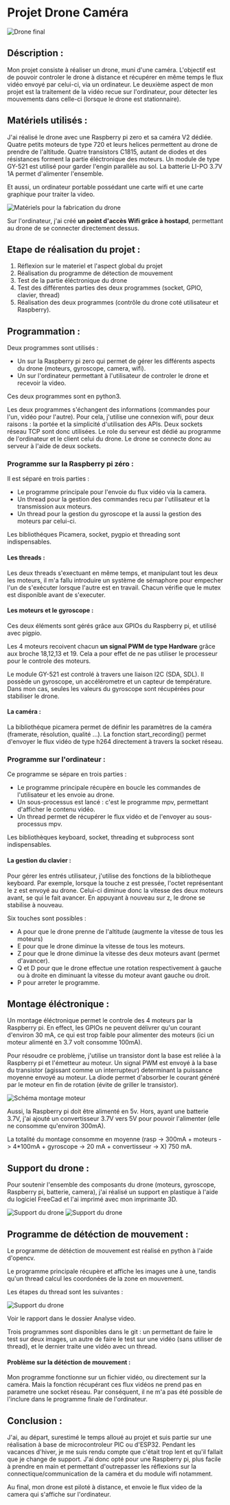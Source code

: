 # Projet Drone Caméra

![Drone final](images/drone.JPG)

## Déscription :

Mon projet consiste à réaliser un drone, muni d'une caméra.
L'objectif est de pouvoir controler le drone à distance et récupérer en même temps le flux vidéo 
envoyé par celui-ci, via un ordinateur.
Le deuxième aspect de mon projet est la traitement de la vidéo recue sur l'ordinateur, pour détecter
les mouvements dans celle-ci (lorsque le drone est stationnaire).


## Matériels utilisés :

J'ai réalisé le drone avec une Raspberry pi zero et sa caméra V2 dédiée.
Quatre petits moteurs de type 720 et leurs helices permettent au drone de prendre de l'altitude.
Quatre transistors C1815, autant de diodes et des résistances forment la partie éléctronique des moteurs.
Un module de type GY-521 est utilisé pour garder l'engin parallèle au sol.
La batterie LI-PO 3.7V 1A permet d'alimenter l'ensemble.

Et aussi, un ordinateur portable possédant une carte wifi et une carte graphique pour traiter la video.

![Matériels pour la fabrication du drone](images/materiel.JPG)

Sur l'ordinateur, j'ai créé **un point d'accès Wifi grâce à hostapd**, permettant au drone de se connecter directement dessus.


## Etape de réalisation du projet :

1. Réflexion sur le materiel et l'aspect global du projet
2. Réalisation du programme de détection de mouvement
3. Test de la partie éléctronique du drone
4. Test des différentes parties des deux programmes (socket, GPIO, clavier, thread)
5. Réalisation des deux programmes (contrôle du drone coté utilisateur et Raspberry).



## Programmation :

Deux programmes sont utilisés :
 - Un sur la Raspberry pi zero qui permet de gérer les différents aspects du drone (moteurs, gyroscope, camera, wifi).
 - Un sur l'ordinateur permettant à l'utilisateur de controler le drone et recevoir la video.

Ces deux programmes sont en python3.

Les deux programmes s'échangent des informations (commandes pour l'un, vidéo pour l'autre).
Pour cela, j'utilise une connexion wifi, pour deux raisons : la portée et la simplicité d'utilisation des APIs.
Deux sockets réseau TCP sont donc utilisées.
Le role du serveur est dédié au programme de l'ordinateur et le client celui du drone.
Le drone se connecte donc au serveur à l'aide de deux sockets.


### Programme sur la Raspberry pi zéro :

Il est séparé en trois parties :
- Le programme principale pour l'envoie du flux vidéo via la camera.
- Un thread pour la gestion des commandes recu par l'utilisateur et la transmission aux moteurs.
- Un thread pour la gestion du gyroscope et la aussi la gestion des moteurs par celui-ci.

Les bibliothéques Picamera, socket, pygpio et threading sont indispensables.

#### Les threads :

Les deux threads s'exectuant en même temps, et manipulant tout les deux les moteurs, il m'a fallu introduire un système de sémaphore
pour empecher l'un de s'exécuter lorsque l'autre est en travail.
Chacun vérifie que le mutex est disponible avant de s'executer.

#### Les moteurs et le gyroscope :

Ces deux éléments sont gérés grâce aux GPIOs du Raspberry pi, et utilisé avec pigpio.

Les 4 moteurs recoivent chacun **un signal PWM de type Hardware** grâce aux broche 18,12,13 et 19. 
Cela a pour effet de ne pas utiliser le processeur pour le controle des moteurs.

Le module GY-521 est controlé à travers une liaison I2C (SDA, SDL). Il possède un gyroscope,
un accélérometre et un capteur de température. Dans mon cas, seules les valeurs du gyroscope sont récupérées 
pour stabiliser le drone.

#### La caméra :

La bibliothéque picamera permet de définir les paramètres de la caméra (framerate, résolution, qualité ...).
La fonction start_recording() permet d'envoyer le flux vidéo de type h264 directement à travers la socket réseau.


### Programme sur l'ordinateur :

Ce programme se sépare en trois parties :
- Le programme principale récupère en boucle les commandes de l'utilisateur et les envoie au drone.
- Un sous-processus est lancé : c'est le programme mpv, permettant d'afficher le contenu vidéo.
- Un thread permet de récupérer le flux vidéo et de l'envoyer au sous-processus mpv.

Les bibliothèques keyboard, socket, threading et subprocess sont indispensables.

#### La gestion du clavier :

Pour gérer les entrés utilisateur, j'utilise des fonctions de la bibliotheque keyboard.
Par exemple, lorsque la touche z est pressée, l'octet représentant le z est envoyé au drone.
Celui-ci diminue donc la vitesse des deux moteurs avant, se qui le fait avancer.
En appuyant à nouveau sur z, le drone se stabilise à nouveau.

Six touches sont possibles : 
- A pour que le drone prenne de l'altitude (augmente la vitesse de tous les moteurs)
- E pour que le drone diminue la vitesse de tous les moteurs.
- Z pour que le drone diminue la vitesse des deux moteurs avant (permet d'avancer).
- Q et D pour que le drone effectue une rotation respectivement à gauche ou à droite en diminuant 
la vitesse du moteur avant gauche ou droit.
- P pour arreter le programme.



## Montage éléctronique :

Un montage éléctronique permet le controle des 4 moteurs par la Raspberry pi.
En effect, les GPIOs ne peuvent délivrer qu'un courant d'environ 30 mA, ce qui est trop faible pour 
alimenter des moteurs (ici un moteur alimenté en 3.7 volt consomme 100mA).

Pour résoudre ce problème, j'utilise un transistor dont la base est reliée à la Raspberry pi 
et l'émetteur au moteur. Un signal PWM est envoyé à la base du transistor (agissant comme un interrupteur)
determinant la puissance moyenne envoyé au moteur.
La diode permet d'absorber le courant généré par le moteur en fin de rotation (évite de griller le transistor).

![Schéma montage moteur](images/Capture.PNG)

Aussi, la Raspberry pi doit être alimenté en 5v. Hors, ayant une batterie 3.7V, j'ai ajouté un convertisseur 
3.7V vers 5V pour pouvoir l'alimenter (elle ne consomme qu'environ 300mA).

La totalité du montage consomme en moyenne (rasp  -> 300mA + moteurs -> 4*100mA + gyroscope -> 20 mA + convertisseur -> X) 750 mA.



## Support du drone : 

Pour soutenir l'ensemble des composants du drone (moteurs, gyroscope, Raspberry pi, batterie, camera), j'ai réalisé 
un support en plastique à l'aide du logiciel FreeCad et l'ai imprimé avec mon imprimante 3D.

![Support du drone](images/impression_support.JPG)
![Support du drone](images/support_drone.JPG)



## Programme de détéction de mouvement :

Le programme de détéction de mouvement est réalisé en python à l'aide d'opencv.

Le programme principale récupère et affiche les images une à une, tandis qu'un thread calcul les coordonées de la zone 
en mouvement.

Les étapes du thread sont les suivantes :

![Support du drone](images/Etapes_detec_contours.png)

Voir le rapport dans le dossier Analyse video.

Trois programmes sont disponibles dans le git : un permettant de faire le test sur deux images,
un autre de faire le test sur une vidéo (sans utiliser de thread), et le dernier traite une vidéo avec un thread.

#### Problème sur la détéction de mouvement :

Mon programme fonctionne sur un fichier vidéo, ou directement sur la caméra. Mais la fonction récupérant ces flux vidéos ne prend pas en 
parametre une socket réseau. Par conséquent, il ne m'a pas été possible de l'inclure dans le programme finale de l'ordinateur.



## Conclusion :

J'ai, au départ, surestimé le temps alloué au projet et suis partie sur une réalisation à base de microcontroleur PIC 
ou d'ESP32. Pendant les vacances d'hiver, je me suis rendu compte que c'était trop lent et qu'il fallait que je change 
de support. J'ai donc opté pour une Raspberry pi, plus facile à prendre en main et permettant d'outrepasser les réflexions 
sur la connectique/communication de la caméra et du module wifi notamment.

Au final, mon drone est piloté à distance, et envoie le flux video de la camera qui s'affiche sur l'ordinateur.
